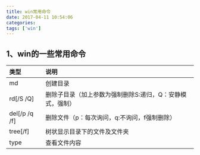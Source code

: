 ```yaml
---
title: win常用命令
date: 2017-04-11 10:54:06
categories: 
tags: ['win']
---
```

## 1、win的一些常用命令

|类型             |说明             |
|:---------------|:----------------|
|md              |创建目录          |
|rd[/S /Q]       |删除子目录（加上参数为强制删除S:递归，Q：安静模式，强制） |
|del[/p /q /f]    |删除文件（p：每次询问，q:不询问，f强制删除）
|tree[/f]         |树状显示目录下的文件及文件夹|
|type             |查看文件内容              |
